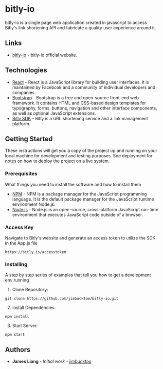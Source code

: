 # bitly-io

bitly-io is a single page web application created in javascript to access Bitly's link shortening API and fabricate a quality user experience around it.

## Links

* [bitly-io](https://bitly-io.surge.sh/) - bitly-io official website.

## Technologies

* [React](https://reactjs.org/) - React is a JavaScript library for building user interfaces. It is maintained by Facebook and a community of individual developers and companies.
* [Bootstrap](https://getbootstrap.com/) - Bootstrap is a free and open-source front-end web framework. It contains HTML and CSS-based design templates for typography, forms, buttons, navigation and other interface components, as well as optional JavaScript extensions.
* [Bitly SDK](https://bitly.com/) - Bitly is a URL shortening service and a link management platform.

## Getting Started

These instructions will get you a copy of the project up and running on your local machine for development and testing purposes. See deployment for notes on how to deploy the project on a live system.

### Prerequisites

What things you need to install the software and how to install them

* [NPM](https://www.npmjs.com/) - NPM is a package manager for the JavaScript programming language. It is the default package manager for the JavaScript runtime environment Node.js.
* [Node.js](https://nodejs.org/) - Node.js is an open-source, cross-platform JavaScript run-time environment that executes JavaScript code outside of a browser.

### Access Key

Navigate to Bitly's website and generate an access token to utilize the SDK in the App.js file

```
https://bitly.is/accesstoken
```

### Installing

A step by step series of examples that tell you how to get a development env running

1. Clone Repository:

```
git clone https://github.com/jimbucktoo/bitly-io.git
```

2. Install Dependencies:

```
npm install
```

3. Start Server:

```
npm start
```

## Authors

* **James Liang** - *Initial work* - [jimbucktoo](https://github.com/jimbucktoo/)

